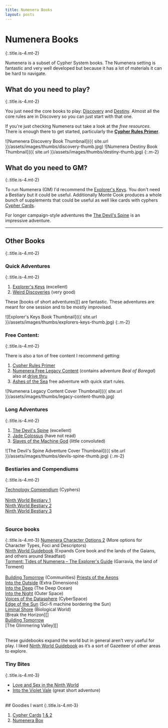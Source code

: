 ```yaml
---
title: Numenera Books
layout: posts
---
```


# Numenera Books
{:.title.is-4.mt-2}

Numenera is a subset of Cypher System books. The Numenera setting is fantastic and very well developed but because it has a lot of materials it can be hard to navigate. 

## What do you need to play? 
{:.title.is-4.mt-2}

You just need the core books to play: [Discovery][] and [Destiny][]. Almost all the core rules are in Discovery so you can just start with that one. 

If you're just checking Numenera out take a look at the *free resources*. There is enough there to get started, particularly the **[Cypher Rules Primer][]**.

![Numenera Discovery Book Thumbnail]({{ site.url }}/assets/images/thumbs/discovery-thumb.jpg)
![Numenera Destiny Book Thumbnail]({{ site.url }}/assets/images/thumbs/destiny-thumb.jpg)
{:.m-2}

## What do you need to GM? 
{:.title.is-4.mt-2}

To run Numenera (GM) I'd recommend the [Explorer's Keys][]. You don't need a Bestiary but it could be useful. Additionally Monte Cook produces a whole bunch of supplements that could be useful as well like cards with cyphers [Cypher Cards][]. 

For longer campaign-style adventures the [The Devil's Spine][] is an impressive adventure. 

----

## Other Books
{:.title.is-4.mt-2}

### Quick Adventures
{:.title.is-4.mt-2}
1. [Explorer's Keys][] (excellent)
2. [Weird Discoveries][] (very good)

These [books of short adventures][] are fantastic. These adventures are meant for one session and to be mostly improvised.

![Explorer's Keys Book Thumbnail]({{ site.url }}/assets/images/thumbs/explorers-keys-thumb.jpg)
{:.m-2}

### Free Content:
{:.title.is-4.mt-2}

There is also a ton of free content I recommend getting:
1. [Cypher Rules Primer][]
2. [Numenera Free Legacy Content][] (contains adventure _Beal of Boregal_) also at [drive thru](https://www.drivethrurpg.com/product/253970/Original-Numenera-Corebook-Legacy-Content)
3. [Ashes of the Sea][] free adventure with quick start rules.

![Numenera Legacy Content Cover Thumbnail]({{ site.url }}/assets/images/thumbs/legacy-content-thumb.jpg)


### Long Adventures
{:.title.is-4.mt-2}
1. [The Devil's Spine][] (excellent)
2. [Jade Colossus][] (have not read)
3. [Slaves of the Machine God][] (little convoluted)

![The Devil's Spine Adventure Cover Thumbnail]({{ site.url }}/assets/images/thumbs/devils-spine-thumb.jpg)
{:.m-2}

### Bestiaries and Compendiums
{:.title.is-4.mt-2}

[Technology Compendium][] (Cyphers)  
<br>
[Ninth World Bestiary 1][]  
[Ninth World Bestiary 2][]  
[Ninth World Bestiary 3][]  
<br>

### Source books
{:.title.is-4.mt-3}
[Numenera Character Options 2][] (More options for Character Types, Foci and Descriptors)
<br>
[Ninth World Guidebook][] (Expands Core book and the lands of the Gaians, and others around Steadfast)  
[Torment: Tides of Numenera – The Explorer's Guide][] (Garravia, the land of Torment)    
<br>
[Building Tomorrow][] (Communities) 
[Priests of the Aeons][]  
[Into the Outside][] (Extra Dimensions)  
[Into the Deep][] (The Deep Ocean)  
[Into the Night][] (Outer Space)  
[Voices of the Datasphere][] (CyberSpace)  
[Edge of the Sun][] (Sci-fi machine bordering the Sun)  
[Liminal Shore][] (Biological World)  
[Break the Horizon][]  
[Building Tomorrow][]  
[The Glimmering Valley][]  
<br>

These guidebooks expand the world but in general aren’t very useful for play. I liked [Ninth World Guidebook][] as it’s a sort of Gazetteer of other areas to explore. 

### Tiny Bites
{:.title.is-4.mt-3}

- [Love and Sex in the Ninth World][] 
- [Into the Violet Vale][] (great short adventure)  
<br>
## Goodies I want
{:.title.is-4.mt-3}

1. [Cypher Cards][] [1 & 2](https://www.montecookgames.com/store/product/numenera-cypher-deck-2-pdf/)
2. [Numenera Box][]



<!-- -->
[Numenera Free Legacy Content]: https://www.montecookgames.com/store/product/numenera-discovery-and-destiny/
[Ashes of the Sea]: https://www.drivethrurpg.com/product/247640/Ashes-of-the-Sea-FREE-Numenera-Quickstart-Rules-and-Adventure
[Cypher Rules Primer]: https://www.montecookgames.com/store/product/cypher-system-rules-primer/
[Cypher Cards]: https://www.montecookgames.com/store/product/numenera-cypher-deck/
[Numenera Box]: https://www.montecookgames.com/store/product/numenera-deck-box/
[Explorer's Keys]: https://www.drivethrurpg.com/product/285114/Explorers-Keys
[book of short adventures]: https://www.drivethrurpg.com/product/285114/Explorers-Keys
[Weird Discoveries]: https://www.drivethrurpg.com/product/148098/Weird-Discoveries-Ten-Instant-Adventures-for-Numenera
[Into the Violet Vale]: https://www.drivethrurpg.com/product/133401/Into-the-Violet-Vale
[Discovery]: https://www.montecookgames.com/store/product/numenera-discovery-and-destiny/
[Destiny]: https://www.montecookgames.com/store/product/numenera-discovery-and-destiny/
[The Devil's Spine]: https://www.drivethrurpg.com/product/120025/The-Devils-Spine
[Player's Guide]: https://www.drivethrurpg.com/product/253972/Numenera-Players-Guide
[Slaves of the Machine God]: https://www.drivethrurpg.com/product/264882/Slaves-of-the-Machine-God
[Voices of the Datasphere]: https://www.drivethrurpg.com/product/317762/Voices-of-the-Datasphere
[Priests of the Aeons]: https://www.drivethrurpg.com/product/271023/Priests-of-the-Aeons
[Into the Night]: https://www.drivethrurpg.com/product/158526/Into-the-Night
[Into the Deep]: https://www.drivethrurpg.com/product/182872/Into-the-Deep
[Into the Outside]: https://www.drivethrurpg.com/product/204712/Into-the-Outside
[Love and Sex in the Ninth World]: https://www.drivethrurpg.com/product/126065/Love-and-Sex-in-the-Ninth-World
[Ninth World Guidebook]: https://www.drivethrurpg.com/product/144040/Ninth-World-Guidebook
[Jade Colossus]: https://www.drivethrurpg.com/product/218646/Jade-Colossus-Ruins-of-the-Prior-Worlds
[Torment: Tides of Numenera – The Explorer's Guide]: https://www.drivethrurpg.com/product/191118/Torment-Tides-of-NumeneraThe-Explorers-Guide
[Ninth World Bestiary 1]: https://www.drivethrurpg.com/product/124816/The-Ninth-World-Bestiary
[Ninth World Bestiary 2]: https://www.drivethrurpg.com/product/211086/Ninth-World-Bestiary-2
[Ninth World Bestiary 3]: https://www.drivethrurpg.com/product/276069/Ninth-World-Bestiary-3
[Liminal Shore]: https://www.drivethrurpg.com/product/330550/Liminal-Shore
[Technology Compendium]: https://www.drivethrurpg.com/product/133608/Technology-Compendium-Sir-Arthours-Guide-to-the-Numenera?term=numenera+technol
[Edge of the Sun]: https://www.drivethrurpg.com/product/346507/Edge-of-the-Sun
[Building Tomorrow]: https://www.drivethrurpg.com/product/256159/Building-Tomorrow
[Numenera Character Options 2]: https://www.drivethrurpg.com/product/194640/Numenera-Character-Options-2
[Numenera Player's Guide]: https://www.drivethrurpg.com/product/253972/Numenera-Players-Guide
